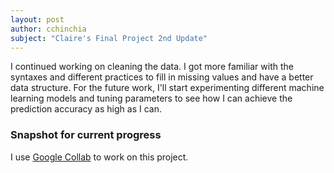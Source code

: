 ```yaml
---
layout: post 
author: cchinchia
subject: "Claire's Final Project 2nd Update"
---
```


I continued working on cleaning the data. I got more familiar with the syntaxes and different practices to fill in missing values and have a better data structure. For the future work, I'll start experimenting different machine learning models and tuning parameters to see how I can achieve the prediction accuracy as high as I can.

### Snapshot for current progress
I use [Google Collab](https://colab.research.google.com/drive/1OppJvh6tZkX5LE5FaOd4v6QzgqEEkAX4?usp=sharing) to work on this project.
